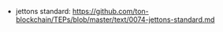 - jettons standard: https://github.com/ton-blockchain/TEPs/blob/master/text/0074-jettons-standard.md

